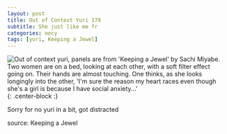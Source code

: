 ```yaml
---
layout: post
title: Out of Context Yuri 179
subtitle: She just like me fr
categories: oocy
tags: [yuri, Keeping a Jewel]
---
```



![Out of context yuri, panels are from 'Keeping a Jewel' by Sachi Miyabe. Two women are on a bed, looking at each other, with a soft filter effect going on. Their hands are almost touching. One thinks, as she looks longingly into the other, 'I'm sure the reason my heart races even though she's a girl is because I have social anxiety...'](https://imgur.com/UYb48Ag.png){: .center-block :}

Sorry for no yuri in a bit, got distracted


source: Keeping a Jewel